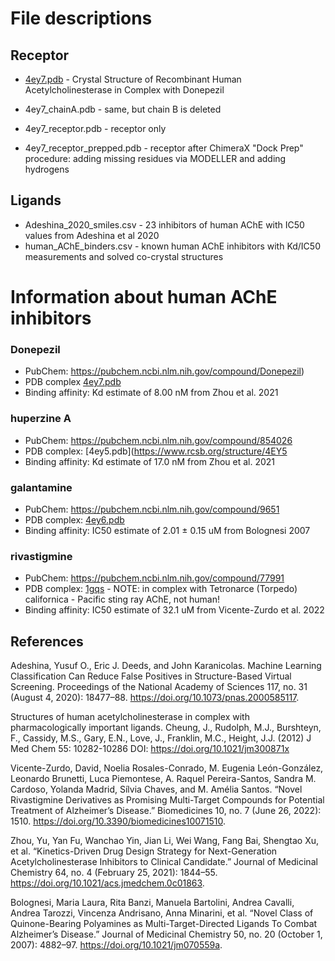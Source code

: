 # File descriptions

## Receptor

* [4ey7.pdb](https://www.rcsb.org/structure/4EY7)  - Crystal Structure of Recombinant Human Acetylcholinesterase in Complex with Donepezil

* 4ey7_chainA.pdb - same, but chain B is deleted
* 4ey7_receptor.pdb - receptor only
* 4ey7_receptor_prepped.pdb  - receptor after ChimeraX "Dock Prep" procedure: adding missing residues via MODELLER and adding hydrogens 

## Ligands

* Adeshina_2020_smiles.csv  - 23 inhibitors of human AChE with IC50 values from Adeshina et al 2020
* human_AChE_binders.csv    - known human AChE inhibitors with Kd/IC50 measurements and solved co-crystal structures 

# Information about human AChE inhibitors

### Donepezil
* PubChem: https://pubchem.ncbi.nlm.nih.gov/compound/Donepezil)
* PDB complex [4ey7.pdb](https://www.rcsb.org/structure/4EY7)
* Binding affinity: Kd estimate of 8.00 nM from Zhou et al. 2021

### huperzine A
* PubChem: https://pubchem.ncbi.nlm.nih.gov/compound/854026
* PDB complex: [4ey5.pdb](https://www.rcsb.org/structure/4EY5
* Binding affinity: Kd estimate of 17.0 nM from Zhou et al. 2021

### galantamine
* PubChem: https://pubchem.ncbi.nlm.nih.gov/compound/9651
* PDB complex: [4ey6.pdb](https://www.rcsb.org/structure/4EY6)
* Binding affinity: IC50 estimate of 2.01 $\pm$ 0.15 uM from Bolognesi 2007

### rivastigmine
  * PubChem: https://pubchem.ncbi.nlm.nih.gov/compound/77991
  * PDB complex: [1gqs](https://www.rcsb.org/structure/1GQS) - NOTE: in complex with Tetronarce (Torpedo) californica - Pacific sting ray AChE, not human! 
  * Binding affinity: IC50 estimate of 32.1 uM from Vicente-Zurdo et al. 2022


## References


Adeshina, Yusuf O., Eric J. Deeds, and John Karanicolas.
Machine Learning Classification Can Reduce False Positives in Structure-Based Virtual Screening. Proceedings of the National Academy of Sciences 117, no. 31 (August 4, 2020): 18477–88. https://doi.org/10.1073/pnas.2000585117.


Structures of human acetylcholinesterase in complex with pharmacologically important ligands.
Cheung, J., Rudolph, M.J., Burshteyn, F., Cassidy, M.S., Gary, E.N., Love, J., Franklin, M.C., Height, J.J.
(2012) J Med Chem 55: 10282-10286
DOI: https://doi.org/10.1021/jm300871x

Vicente-Zurdo, David, Noelia Rosales-Conrado, M. Eugenia León-González, Leonardo Brunetti, Luca Piemontese, A. Raquel Pereira-Santos, Sandra M. Cardoso, Yolanda Madrid, Sílvia Chaves, and M. Amélia Santos. “Novel Rivastigmine Derivatives as Promising Multi-Target Compounds for Potential Treatment of Alzheimer’s Disease.” Biomedicines 10, no. 7 (June 26, 2022): 1510. https://doi.org/10.3390/biomedicines10071510.

Zhou, Yu, Yan Fu, Wanchao Yin, Jian Li, Wei Wang, Fang Bai, Shengtao Xu, et al. “Kinetics-Driven Drug Design Strategy for Next-Generation Acetylcholinesterase Inhibitors to Clinical Candidate.” Journal of Medicinal Chemistry 64, no. 4 (February 25, 2021): 1844–55. https://doi.org/10.1021/acs.jmedchem.0c01863.

Bolognesi, Maria Laura, Rita Banzi, Manuela Bartolini, Andrea Cavalli, Andrea Tarozzi, Vincenza Andrisano, Anna Minarini, et al. “Novel Class of Quinone-Bearing Polyamines as Multi-Target-Directed Ligands To Combat Alzheimer’s Disease.” Journal of Medicinal Chemistry 50, no. 20 (October 1, 2007): 4882–97. https://doi.org/10.1021/jm070559a.




